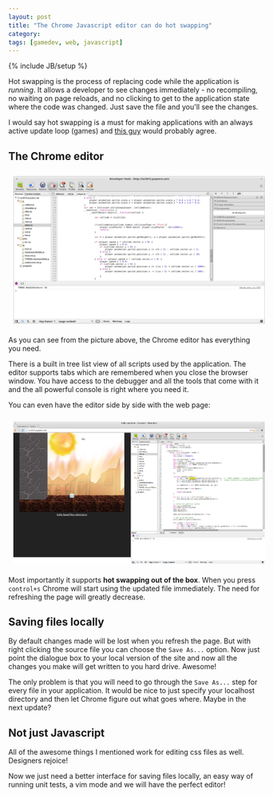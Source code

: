 ```yaml
---
layout: post
title: "The Chrome Javascript editor can do hot swapping"
category: 
tags: [gamedev, web, javascript]
---
```

{% include JB/setup %}

Hot swapping is the process of replacing code while the application is *running*. It allows a developer to see changes immediately - no recompiling, no waiting on page reloads, and no clicking to get to the application state where the code was changed. Just save the file and you'll see the changes.

I would say hot swapping is a must for making applications with an always active update loop (games) and [this guy](http://vimeo.com/36579366#) would probably agree.

The Chrome editor
-----------------

<img src="/assets/pics/chrome-editor.png" title="Chrome editor" style="padding: 10px;margin:10px auto; display:block;"  />

As you can see from the picture above, the Chrome editor has everything you need.

There is a built in tree list view of all scripts used by the application. The editor supports tabs which are remembered when you close the browser window. You have access to the debugger and all the tools that come with it and the all powerful console is right where you need it.

You can even have the editor side by side with the web page:

<img src="/assets/pics/chrome-editor2.png" title="Chrome editor" style="padding: 10px;margin:10px auto; display:block;"  />

Most importantly it supports **hot swapping out of the box**. When you press `control+s` Chrome will start using the updated file immediately. The need for refreshing the page will greatly decrease.

Saving files locally
-----------------------

By default changes made will be lost when you refresh the page. But with right clicking the source file you can choose the `Save As...` option. Now just point the dialogue box to your local version of the site and now all the changes you make will get written to you hard drive. Awesome! 

The only problem is that you will need to go through the `Save As...` step for every file in your application. It would be nice to just specify your localhost directory and then let Chrome figure out what goes where. Maybe in the next update?

Not just Javascript
-------------------

All of the awesome things I mentioned work for editing css files as well. Designers rejoice!

Now we just need a better interface for saving files locally, an easy way of running unit tests, a vim mode and we will have the perfect editor!



